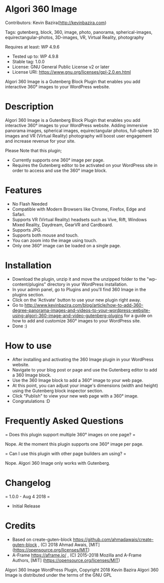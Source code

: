 # Algori 360 Image 

Contributors: Kevin Bazira(http://kevinbazira.com)

Tags: gutenberg, block, 360, image, photo, panorama, spherical-images, equirectangular-photos, 3D-images, VR, Virtual Reality, photography

Requires at least: WP 4.9.6
* Tested up to: WP 4.9.8
* Stable tag: 1.0.0
* License: GNU General Public License v2 or later
* License URI: https://www.gnu.org/licenses/gpl-2.0.en.html

Algori 360 Image is a Gutenberg Block Plugin that enables you add interactive 360° images to your WordPress website. 

# Description 

Algori 360 Image is a Gutenberg Block Plugin that enables you add interactive 360° images to your WordPress website. Adding immersive panorama images, spherical images, equirectangular photos, full-sphere 3D images and VR (Virtual Reality) photography will boost user engagement and increase revenue for your site.

Please Note that this plugin; 
* Currently supports one 360° image per page.
* Requires the Gutenberg editor to be activated on your WordPress site in order to access and use the 360° image block.

# Features

* No Flash Needed
* Compatible with Modern Browsers like Chrome, Firefox, Edge and Safari.
* Supports VR (Virtual Reality) headsets such as Vive, Rift, Windows Mixed Reality, Daydream, GearVR and Cardboard.
* Supports JPG.
* Supports both mouse and touch.
* You can zoom into the image using touch.
* Only one 360° image can be loaded on a single page.

# Installation

* Download the plugin, unzip it and move the unzipped folder to the "wp-content/plugins" directory in your WordPress installation.
* In your admin panel, go to Plugins and you'll find 360 Image in the plugins section.
* Click on the 'Activate' button to use your new plugin right away.
* Go to http://www.kevinbazira.com/blog/article/how-to-add-360-degree-panorama-images-and-videos-to-your-wordpress-website-using-algori-360-image-and-video-gutenberg-plugins for a guide on how to add and customize 360° images to your WordPress site.
* Done :)

# How to use 

* After installing and activating the 360 Image plugin in your WordPress website.
* Navigate to your blog post or page and use the Gutenberg editor to add a 360 Image block.
* Use the 360 Image block to add a 360° image to your web page.
* At this point, you can adjust your image's dimensions (width and height) using the Gutenberg block inspector section.
* Click "Publish" to view your new web page with a 360° image.
* Congratulations :D

# Frequently Asked Questions 

= Does this plugin support multiple 360° images on one page? =

Nope. At the moment this plugin supports one 360° image per page.

= Can I use this plugin with other page builders am using? =

Nope. Algori 360 Image only works with Gutenberg.

# Changelog 

= 1.0.0 - Aug 4 2018 =
* Initial Release

# Credits

* Based on create-guten-block https://github.com/ahmadawais/create-guten-block , (C) 2018 Ahmad Awais, [MIT] (https://opensource.org/licenses/MIT)
* A-Frame https://aframe.io/ , (C) 2015-2018 Mozilla and A-Frame Authors, [MIT] (https://opensource.org/licenses/MIT)

Algori 360 Image WordPress Plugin, Copyright 2018 Kevin Bazira
Algori 360 Image is distributed under the terms of the GNU GPL